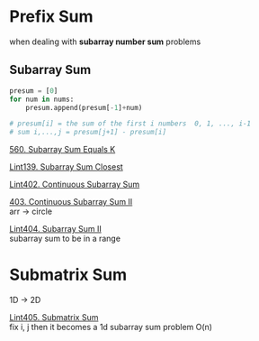 # Prefix Sum 

when dealing with __subarray number sum__ problems

## Subarray Sum

```python
presum = [0]
for num in nums:
    presum.append(presum[-1]+num)

# presum[i] = the sum of the first i numbers  0, 1, ..., i-1
# sum i,...,j = presum[j+1] - presum[i]
```

[560. Subarray Sum Equals K](https://leetcode.com/problems/subarray-sum-equals-k/)

[Lint139. Subarray Sum Closest](https://www.lintcode.com/problem/subarray-sum-closest/description?_from=ladder&&fromId=106)

[Lint402. Continuous Subarray Sum](https://www.lintcode.com/problem/continuous-subarray-sum/description?_from=ladder&&fromId=106)

[403. Continuous Subarray Sum II](https://www.lintcode.com/problem/continuous-subarray-sum-ii/my-submissions)
\
arr -> circle

[Lint404. Subarray Sum II](https://www.lintcode.com/problem/subarray-sum-ii/description?_from=ladder&&fromId=106)
\
subarray sum to be in a range


# Submatrix Sum

1D -> 2D

[Lint405. Submatrix Sum](https://www.lintcode.com/problem/submatrix-sum/description?_from=ladder&&fromId=106)
\
fix i, j then it becomes a 1d subarray sum problem O(n)

